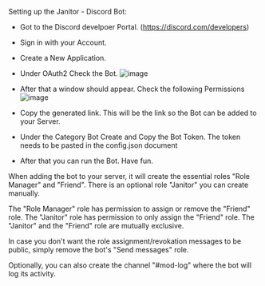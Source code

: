 Setting up the Janitor - Discord Bot:

- Got to the Discord develpoer Portal. (https://discord.com/developers)
- Sign in with your Account.
- Create a New Application.
- Under OAuth2 Check the Bot.
![image](https://github.com/Fabloans/Janitor/assets/93011108/0c6414dd-92a9-4cca-8543-dc8d5dfda365)
- After that a window should appear. Check the following Permissions
![image](https://github.com/Fabloans/Janitor/assets/28175673/be634b00-f3dc-4c97-89c1-852b16d829be)

- Copy the generated link. This will be the link so the Bot can be added to your Server.

- Under the Category Bot Create and Copy the Bot Token. The token needs to be pasted in the config.json document

- After that you can run the Bot. Have fun.

When adding the bot to your server, it will create the essential roles "Role Manager" and "Friend".
There is an optional role "Janitor" you can create manually.

The "Role Manager" role has permission to assign or remove the "Friend" role.
The "Janitor" role has permission to only assign the "Friend" role. The "Janitor" and the "Friend" role are mutually exclusive.

In case you don't want the role assignment/revokation messages to be public, simply remove the bot's "Send messages" role.

Optionally, you can also create the channel "#mod-log" where the bot will log its activity.
